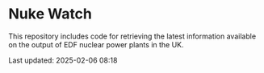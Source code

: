 # Nuke Watch

This repository includes code for retrieving the latest information available on the output of EDF nuclear power plants in the UK.

Last updated: 2025-02-06 08:18
